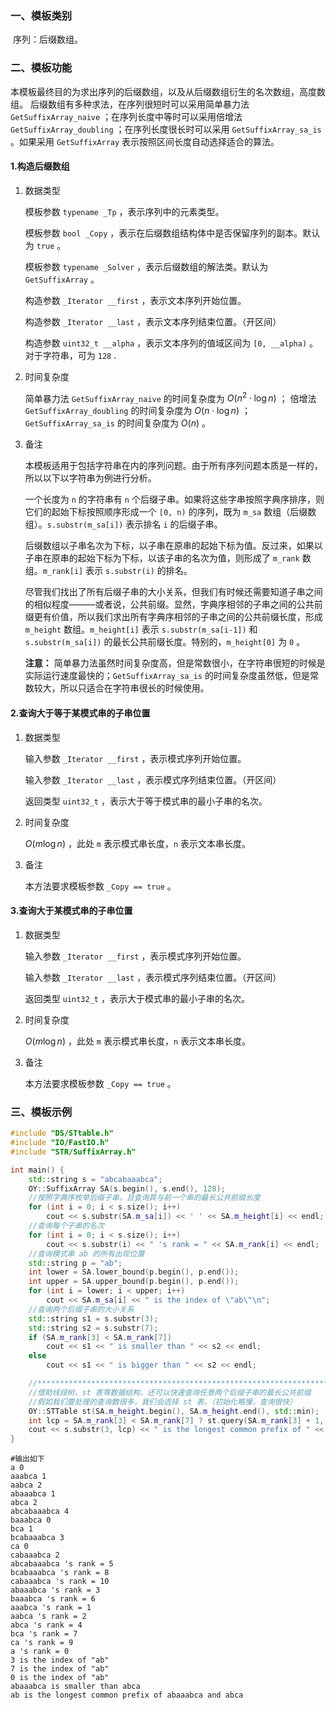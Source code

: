 ### 一、模板类别

​	序列：后缀数组。

### 二、模板功能

   本模板最终目的为求出序列的后缀数组，以及从后缀数组衍生的名次数组，高度数组。
   后缀数组有多种求法，在序列很短时可以采用简单暴力法 `GetSuffixArray_naive` ；在序列长度中等时可以采用倍增法 `GetSuffixArray_doubling` ；在序列长度很长时可以采用 `GetSuffixArray_sa_is` 。如果采用 `GetSuffixArray` 表示按照区间长度自动选择适合的算法。

#### 1.构造后缀数组

1. 数据类型

   模板参数 `typename _Tp` ，表示序列中的元素类型。

   模板参数 `bool _Copy` ，表示在后缀数组结构体中是否保留序列的副本。默认为 `true` 。

   模板参数 `typename _Solver` ，表示后缀数组的解法类。默认为 `GetSuffixArray`  。

   构造参数 `_Iterator __first` ，表示文本序列开始位置。

   构造参数 `_Iterator __last` ，表示文本序列结束位置。（开区间）

   构造参数 `uint32_t __alpha` ，表示文本序列的值域区间为 `[0, __alpha)` 。对于字符串，可为 `128` .

2. 时间复杂度

   简单暴力法 `GetSuffixArray_naive` 的时间复杂度为 $O(n^2\cdot \log n)$ ；
   倍增法 `GetSuffixArray_doubling` 的时间复杂度为 $O(n\cdot \log n)$ ；
   `GetSuffixArray_sa_is` 的时间复杂度为 $O(n)$ 。

3. 备注

   本模板适用于包括字符串在内的序列问题。由于所有序列问题本质是一样的，所以以下以字符串为例进行分析。

   一个长度为 `n` 的字符串有 `n` 个后缀子串。如果将这些字串按照字典序排序，则它们的起始下标按照顺序形成一个 `[0, n)` 的序列，既为 `m_sa` 数组（后缀数组）。`s.substr(m_sa[i])` 表示排名 `i` 的后缀子串。

   后缀数组以子串名次为下标，以子串在原串的起始下标为值。反过来，如果以子串在原串的起始下标为下标，以该子串的名次为值，则形成了 `m_rank` 数组。`m_rank[i]` 表示 `s.substr(i)` 的排名。

   尽管我们找出了所有后缀子串的大小关系，但我们有时候还需要知道子串之间的相似程度———或者说，公共前缀。显然，字典序相邻的子串之间的公共前缀更有价值，所以我们求出所有字典序相邻的子串之间的公共前缀长度，形成 `m_height` 数组。`m_height[i]` 表示 `s.substr(m_sa[i-1])` 和 `s.substr(m_sa[i])` 的最长公共前缀长度。特别的，`m_height[0]` 为 `0` 。
   
   **注意：** 简单暴力法虽然时间复杂度高，但是常数很小，在字符串很短的时候是实际运行速度最快的；`GetSuffixArray_sa_is` 的时间复杂度虽然低，但是常数较大，所以只适合在字符串很长的时候使用。

#### 2.查询大于等于某模式串的子串位置

1. 数据类型

   输入参数 `_Iterator __first` ，表示模式序列开始位置。

   输入参数 `_Iterator __last` ，表示模式序列结束位置。（开区间）

   返回类型 `uint32_t` ，表示大于等于模式串的最小子串的名次。

2. 时间复杂度

   $O(m\log n)$ ，此处 `m` 表示模式串长度，`n` 表示文本串长度。

3. 备注

   本方法要求模板参数 `_Copy == true` 。

#### 3.查询大于某模式串的子串位置

1. 数据类型

   输入参数 `_Iterator __first` ，表示模式序列开始位置。

   输入参数 `_Iterator __last` ，表示模式序列结束位置。（开区间）

   返回类型 `uint32_t` ，表示大于模式串的最小子串的名次。

2. 时间复杂度

   $O(m\log n)$ ，此处 `m` 表示模式串长度，`n` 表示文本串长度。

3. 备注

   本方法要求模板参数 `_Copy == true` 。

### 三、模板示例

```c++
#include "DS/STtable.h"
#include "IO/FastIO.h"
#include "STR/SuffixArray.h"

int main() {
    std::string s = "abcabaaabca";
    OY::SuffixArray SA(s.begin(), s.end(), 128);
    //按照字典序枚举后缀子串，且查询其与前一个串的最长公共前缀长度
    for (int i = 0; i < s.size(); i++)
        cout << s.substr(SA.m_sa[i]) << ' ' << SA.m_height[i] << endl;
    //查询每个子串的名次
    for (int i = 0; i < s.size(); i++)
        cout << s.substr(i) << " 's rank = " << SA.m_rank[i] << endl;
    //查询模式串 ab 的所有出现位置
    std::string p = "ab";
    int lower = SA.lower_bound(p.begin(), p.end());
    int upper = SA.upper_bound(p.begin(), p.end());
    for (int i = lower; i < upper; i++)
        cout << SA.m_sa[i] << " is the index of \"ab\"\n";
    //查询两个后缀子串的大小关系
    std::string s1 = s.substr(3);
    std::string s2 = s.substr(7);
    if (SA.m_rank[3] < SA.m_rank[7])
        cout << s1 << " is smaller than " << s2 << endl;
    else
        cout << s1 << " is bigger than " << s2 << endl;

    //**********************************************************************
    //借助线段树、st 表等数据结构，还可以快速查询任意两个后缀子串的最长公共前缀
    //假如我们要处理的查询数很多，我们会选择 st 表。（初始化略慢，查询很快）
    OY::STTable st(SA.m_height.begin(), SA.m_height.end(), std::min);
    int lcp = SA.m_rank[3] < SA.m_rank[7] ? st.query(SA.m_rank[3] + 1, SA.m_rank[7]) : st.query(SA.m_rank[7] + 1, SA.m_rank[3]);
    cout << s.substr(3, lcp) << " is the longest common prefix of " << s1 << " and " << s2 << endl;
}
```

```
#输出如下
a 0
aaabca 1
aabca 2
abaaabca 1
abca 2
abcabaaabca 4
baaabca 0
bca 1
bcabaaabca 3
ca 0
cabaaabca 2
abcabaaabca 's rank = 5
bcabaaabca 's rank = 8
cabaaabca 's rank = 10
abaaabca 's rank = 3
baaabca 's rank = 6
aaabca 's rank = 1
aabca 's rank = 2
abca 's rank = 4
bca 's rank = 7
ca 's rank = 9
a 's rank = 0
3 is the index of "ab"
7 is the index of "ab"
0 is the index of "ab"
abaaabca is smaller than abca
ab is the longest common prefix of abaaabca and abca


```

